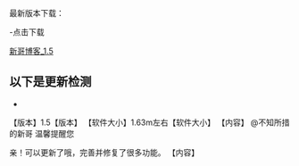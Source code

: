 最新版本下载：

-点击下载

[新哥博客_1.5](https://www.lanzous.com/b585465)



以下是更新检测
----------
-
【版本】1.5【版本】
【软件大小】1.63m左右【软件大小】
【内容】
@不知所措的新哥 温馨提醒您

亲！可以更新了哦，完善并修复了很多功能。
【内容】

